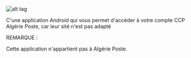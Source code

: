 


![alt tag](http://image.noelshack.com/fichiers/2015/28/1436192824-device-2014-10-26-232532.png)


C'une application Android qui vous permet d'accéder à votre compte CCP Algérie Poste, car leur sité n'est pas adapté

REMARQUE :

Cette application n'appartient pas à Algérie Poste.
